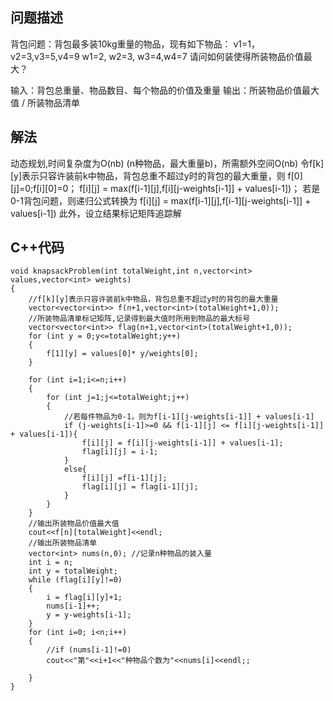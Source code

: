 ## 问题描述
背包问题：背包最多装10kg重量的物品，现有如下物品：
v1=1，v2=3,v3=5,v4=9
w1=2, w2=3, w3=4,w4=7
请问如何装使得所装物品价值最大？

输入：背包总重量、物品数目、每个物品的价值及重量
输出：所装物品价值最大值 / 所装物品清单

## 解法
动态规划,时间复杂度为O(nb) (n种物品，最大重量b)，所需额外空间O(nb)
令f[k][y]表示只容许装前k中物品，背包总重不超过y时的背包的最大重量，则
f[0][j]=0;f[i][0]=0；
f[i][j] = max(f[i-1][j],f[i][j-weights[i-1]] + values[i-1])；
若是0-1背包问题，则递归公式转换为
f[i][j] = max(f[i-1][j],f[i-1][j-weights[i-1]] + values[i-1])
此外，设立结果标记矩阵追踪解

## C++代码
```
void knapsackProblem(int totalWeight,int n,vector<int> values,vector<int> weights)
{
    //f[k][y]表示只容许装前k中物品，背包总重不超过y时的背包的最大重量
    vector<vector<int>> f(n+1,vector<int>(totalWeight+1,0));
    //所装物品清单标记矩阵,记录得到最大值时所用到物品的最大标号
    vector<vector<int>> flag(n+1,vector<int>(totalWeight+1,0));
    for (int y = 0;y<=totalWeight;y++)
    {
        f[1][y] = values[0]* y/weights[0];
    }
    
    for (int i=1;i<=n;i++)
    {
        for (int j=1;j<=totalWeight;j++)
        {
            //若每件物品为0-1，则为f[i-1][j-weights[i-1]] + values[i-1]
            if (j-weights[i-1]>=0 && f[i-1][j] <= f[i][j-weights[i-1]] + values[i-1]){
                f[i][j] = f[i][j-weights[i-1]] + values[i-1]; 
                flag[i][j] = i-1;
            }
            else{
                f[i][j] =f[i-1][j];
                flag[i][j] = flag[i-1][j];
            }
        }
    }
    //输出所装物品价值最大值
    cout<<f[n][totalWeight]<<endl;
    //输出所装物品清单
    vector<int> nums(n,0); //记录n种物品的装入量
    int i = n;
    int y = totalWeight;
    while (flag[i][y]!=0)
    {
        i = flag[i][y]+1;
        nums[i-1]++;
        y = y-weights[i-1];
    }
    for (int i=0; i<n;i++)
    {
        //if (nums[i-1]!=0)
        cout<<"第"<<i+1<<"种物品个数为"<<nums[i]<<endl;;
        
    }
}
```



